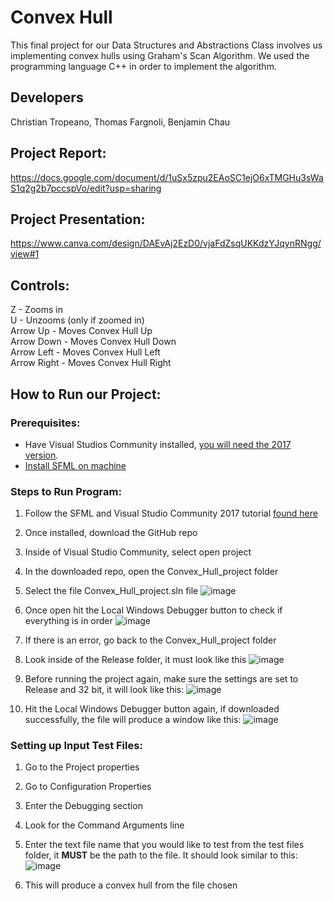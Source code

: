 # Convex Hull
This final project for our Data Structures and Abstractions Class involves us implementing convex hulls using Graham's Scan Algorithm.
We used the programming language C++ in order to implement the algorithm.  

## Developers
Christian Tropeano, Thomas Fargnoli, Benjamin Chau

## Project Report: 
https://docs.google.com/document/d/1uSx5zpu2EAoSC1ejO6xTMGHu3sWaS1q2g2b7pccspVo/edit?usp=sharing  

## Project Presentation:
https://www.canva.com/design/DAEvAj2EzD0/vjaFdZsqUKKdzYJqynRNgg/view#1
## **Controls**:
Z - Zooms in  
U - Unzooms (only if zoomed in)  
Arrow Up - Moves Convex Hull Up  
Arrow Down - Moves Convex Hull Down  
Arrow Left - Moves Convex Hull Left  
Arrow Right - Moves Convex Hull Right  
## **How to Run our Project**:
### Prerequisites:
- Have Visual Studios Community installed, [you will need the 2017 version](https://my.visualstudio.com/Downloads?q=visual%20studio%202017&wt.mc_id=o~msft~vscom~older-downloads).
- [Install SFML on machine](https://www.sfml-dev.org/download/sfml/2.5.0/)

<!---tom will work on this part of the markdown file. -->
### Steps to Run Program:
1. Follow the SFML and Visual Studio Community 2017 tutorial [found here](https://www.sfml-dev.org/tutorials/2.5/start-vc.php)
2. Once installed, download the GitHub repo
3. Inside of Visual Studio Community, select open project
4. In the downloaded repo, open the Convex_Hull_project folder
5. Select the file Convex_Hull_project.sln file
![image](https://user-images.githubusercontent.com/71107413/144626320-e033bd29-e240-4cc3-8947-6d523559e61c.png)

6. Once open hit the Local Windows Debugger button to check if everything is in order
![image](https://user-images.githubusercontent.com/71107413/144627448-d67f75ee-c94f-439a-8c5c-02e44c3260da.png)

7. If there is an error, go back to the Convex_Hull_project folder
8. Look inside of the Release folder, it must look like this
![image](https://user-images.githubusercontent.com/71107413/144627831-2f789e96-1ac2-492e-b6c6-31f324e455a3.png)

9. Before running the project again, make sure the settings are set to Release and 32 bit, it will look like this:
![image](https://user-images.githubusercontent.com/71107413/144628113-1644e14b-da27-449d-a042-d76f3db58384.png)

10. Hit the Local Windows Debugger button again, if downloaded successfully, the file will produce a window like this:
![image](https://user-images.githubusercontent.com/71107413/145069416-e6c9b753-6523-4344-b4d3-f02687d96b58.png)


### Setting up Input Test Files:
1. Go to the Project properties
2. Go to Configuration Properties
3. Enter the Debugging section
4. Look for the Command Arguments line
5. Enter the text file name that you would like to test from the test files folder, it **MUST** be the path to the file. It should look similar to this:
![image](https://user-images.githubusercontent.com/71107413/144647735-7883a005-5d14-4e61-92c9-faecd086b37f.png)


6. This will produce a convex hull from the file chosen
